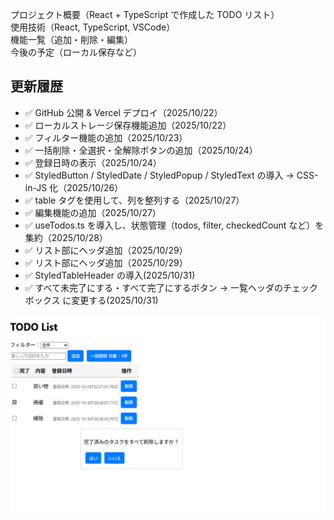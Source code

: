 プロジェクト概要（React + TypeScript で作成した TODO リスト）<br>
使用技術（React, TypeScript, VSCode）<br>
機能一覧（追加・削除・編集）<br>
今後の予定（ローカル保存など）<br>

## 更新履歴

- ✅ GitHub 公開 & Vercel デプロイ（2025/10/22）
- ✅ ローカルストレージ保存機能追加（2025/10/22）
- ✅ フィルター機能の追加（2025/10/23）
- ✅ 一括削除・全選択・全解除ボタンの追加（2025/10/24）
- ✅ 登録日時の表示（2025/10/24）
- ✅ StyledButton / StyledDate / StyledPopup / StyledText の導入 → CSS-in-JS 化（2025/10/26）
- ✅ table タグを使用して、列を整列する（2025/10/27）
- ✅ 編集機能の追加（2025/10/27）
- ✅ useTodos.ts を導入し、状態管理（todos, filter, checkedCount など）を集約（2025/10/28）
- ✅ リスト部にヘッダ追加（2025/10/29）
- ✅ リスト部にヘッダ追加（2025/10/29）
- ✅ StyledTableHeader の導入(2025/10/31)
- ✅ すべて未完了にする・すべて完了にするボタン → 一覧ヘッダのチェックボックス に変更する(2025/10/31)

![代替テキスト](public/image.png)
